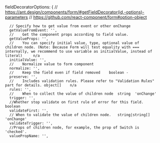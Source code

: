 fieldDecoratorOptions: {
// https://ant.design/components/form/#getFieldDecorator(id,-options)-parameters
// https://github.com/react-component/form#option-object

      // Specify how to get value from event or other onChange
      getValueFromEvent: '',
      //	Get the component props according to field value.
      getValueProps: '',
      //	You can specify initial value, type, optional value of children node. (Note: Because Form will test equality with === internally, we recommend to use variable as initialValue, instead of literal)		n/a
      initialValue: '',
      //	Normalize value to form component
      normalize: '',
      //	Keep the field even if field removed	boolean	-
      preserve: '',
      //	Includes validation rules. Please refer to "Validation Rules" part for details.	object[]	n/a
      rules: '',
      //	When to collect the value of children node	string	'onChange'
      trigger: '',
      //Whether stop validate on first rule of error for this field.	boolean
      validateFirst: '',
      // When to validate the value of children node.	string|string[]	'onChange'
      validateTrigger: '',
      //Props of children node, for example, the prop of Switch is 'checked'.
      valuePropName: '',
